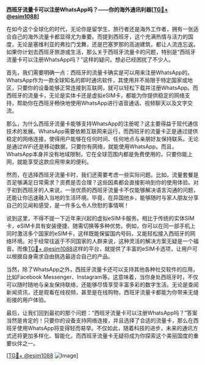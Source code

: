 **西班牙流量卡可以注册WhatsApp吗？——你的海外通讯利器[[TG💪+ @esim1088](https://t.me/s/esim1088)]**

在如今这个全球化的时代，无论你是留学生、旅行者还是海外工作者，拥有一张适合自己的海外流量卡都显得尤为重要。而提到西班牙，这个充满热情与活力的国度，无论是塞维利亚的弗拉门戈舞，还是巴塞罗那的高迪建筑，都让人流连忘返。如果你计划去西班牙旅游或生活，那么关于西班牙流量卡的问题，特别是“西班牙流量卡可以注册WhatsApp吗？”这样的疑问，想必已经困扰了不少人。

首先，我们需要明确一点：西班牙的流量卡确实是可以用来注册WhatsApp的。WhatsApp作为一款全球知名的即时通讯软件，其使用并不局限于特定国家或地区，只要你的设备能够正常连接到互联网，就可以轻松下载并注册WhatsApp。而西班牙的流量卡，无论是实体卡还是虚拟eSIM卡，都能为你提供稳定的网络支持，帮助你在西班牙畅快地使用WhatsApp进行语音通话、视频聊天以及文字交流。

那么，为什么西班牙流量卡能够支持WhatsApp的注册呢？这主要得益于现代通信技术的发展。WhatsApp需要依赖互联网来运行，而西班牙的流量卡正是通过提供稳定的网络连接，使得用户能够在任何时间、任何地点与亲朋好友保持联系。无论是通过WiFi还是移动数据，只要你有网络，就能使用WhatsApp。而且，WhatsApp本身并没有地域限制，它在全球范围内都是免费使用的，只要你能上网，就能享受这款应用带来的便利。

然而，在选择西班牙流量卡时，我们还需要考虑一些实际问题。比如，流量套餐是否足够满足日常需求？资费是否合理？这些因素都会直接影响到你的使用体验。对于初到西班牙的人来说，一张优质的西班牙流量卡不仅能够解决语言沟通的问题，还能让你迅速融入当地的生活环境。毕竟，在异国他乡，能够随时与家人朋友分享自己的见闻和感受，是一件多么令人欣慰的事情啊！

说到这里，不得不提一下近年来兴起的虚拟eSIM卡服务。相比于传统的实体SIM卡，eSIM卡具有安装便捷、随需切换等多种优势。例如，你可以在同一部手机上同时激活多个国家的eSIM卡，这样既能保留国内号码，又能轻松接入西班牙的网络环境。对于经常往返于不同国家的人群来说，这种灵活的解决方案无疑是一个福音。而像[TG💪+ @esim1088](https://t.me/s/esim1088)这样的平台，就提供了丰富的eSIM卡选项，让用户可以根据自身需求自由挑选最适合自己的产品。

当然，除了WhatsApp之外，西班牙流量卡还可以支持其他各种社交软件的应用，比如Facebook Messenger、Instagram等。这意味着，当你身处西班牙时，不仅可以随时随地与亲友保持联络，还能够尽情享受丰富多彩的数字生活。无论是查阅新闻资讯，还是观看在线视频，甚至是在线购物，西班牙流量卡都能为你带来无缝衔接的用户体验。

最后，让我们回到最初的那个问题：“西班牙流量卡可以注册WhatsApp吗？”答案当然是肯定的！只要你的设备支持网络连接，并且选择了合适的流量卡，那么在西班牙使用WhatsApp将变得轻而易举。不仅如此，随着科技的进步，未来的通讯方式还将更加多样化、智能化，而西班牙流量卡无疑将成为你探索这个美丽国度的重要伙伴之一。

[[TG💪+ @esim1088](https://t.me/s/esim1088) ![Image](https://i.postimg.cc/4NQfJmqS/Snipaste-2025-05-13-00-14-12.png)]